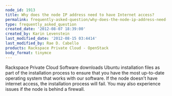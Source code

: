 ```yaml
---
node_id: 1913
title: Why does the node IP address need to have Internet access?
permalink: frequently-asked-question/why-does-the-node-ip-address-need-to-have-internet-access
type: frequently_asked_question
created_date: '2012-08-07 18:39:00'
created_by: Karin Levenstein
last_modified_date: '2012-08-15 03:4414'
last_modified_by: Rae D. Cabello
products: Rackspace Private Cloud - OpenStack
body_format: tinymce
---
```


Rackspace Private Cloud Software downloads Ubuntu installation files as
part of the installation process to ensure that you have the most
up-to-date operating system that works with our software. If the node
doesn't have internet access, the installation process will fail. You
may also experience issues if the node is behind a firewall.

